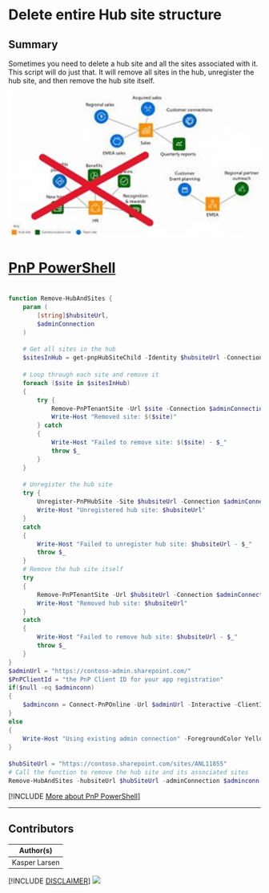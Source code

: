 # Delete entire Hub site structure


## Summary

Sometimes you need to delete a hub site and all the sites associated with it. This script will do just that. It will remove all sites in the hub, unregister the hub site, and then remove the hub site itself.

![Example Screenshot](assets/example.png)


# [PnP PowerShell](#tab/pnpps)

```powershell

function Remove-HubAndSites {
    param (
        [string]$hubsiteUrl,
        $adminConnection
    )

    # Get all sites in the hub
    $sitesInHub = get-pnpHubSiteChild -Identity $hubsiteUrl -Connection $adminConnection -ErrorAction Stop

    # Loop through each site and remove it
    foreach ($site in $sitesInHub) 
    {
        try {
            Remove-PnPTenantSite -Url $site -Connection $adminConnection -Force #-SkipRecycleBin
            Write-Host "Removed site: $($site)"
        } catch 
        {
            Write-Host "Failed to remove site: $($site) - $_"
            throw $_
        }
    }

    # Unregister the hub site
    try {
        Unregister-PnPHubSite -Site $hubsiteUrl -Connection $adminConnection
        Write-Host "Unregistered hub site: $hubsiteUrl"
    } 
    catch 
    {
        Write-Host "Failed to unregister hub site: $hubsiteUrl - $_"
        throw $_
    }
    # Remove the hub site itself
    try 
    {
        Remove-PnPTenantSite -Url $hubsiteUrl -Connection $adminConnection -Force #-SkipRecycleBin
        Write-Host "Removed hub site: $hubsiteUrl"
    } 
    catch 
    {
        Write-Host "Failed to remove hub site: $hubsiteUrl - $_"
        throw $_
    }
}
$adminUrl = "https://contoso-admin.sharepoint.com/"
$PnPClientId = "the PnP Client ID for your app registration"
if($null -eq $adminconn)
{
    $adminconn = Connect-PnPOnline -Url $adminUrl -Interactive -ClientId $PnPClientId -ReturnConnection
}
else
{
    Write-Host "Using existing admin connection" -ForegroundColor Yellow
}

$hubSiteUrl = "https://contoso.sharepoint.com/sites/ANL11855"
# Call the function to remove the hub site and its associated sites
Remove-HubAndSites -hubsiteUrl $hubSiteUrl -adminConnection $adminconn

```
[!INCLUDE [More about PnP PowerShell](../../docfx/includes/MORE-PNPPS.md)]
***


## Contributors

| Author(s) |
|-----------|
| Kasper Larsen |

[!INCLUDE [DISCLAIMER](../../docfx/includes/DISCLAIMER.md)]
<img src="https://m365-visitor-stats.azurewebsites.net/script-samples/scripts/spo-delete-hub-and-sites" aria-hidden="true" />
